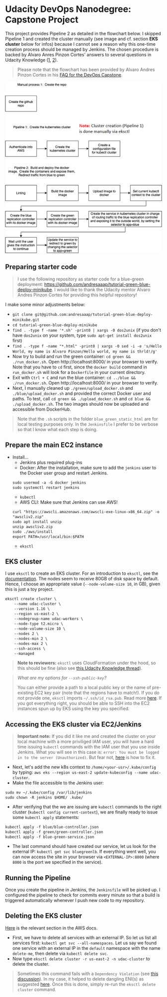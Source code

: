 # Udacity DevOps Nanodegree: Capstone Project

This project provides Pipeline 2 as detailed in the flowchart below. I skipped Pipeline 1 and created the cluster manually (see image and cf. section **EKS cluster** below for infos) because I cannot see a reason why this one-time creation process should be managed by Jenkins. The chosen procedure is backed by Alvaro Anres Pinzon Cortes' answers to several questions in Udacity Knowledge ([1](https://knowledge.udacity.com/questions/190852), [2](https://knowledge.udacity.com/questions/127383)).

> Please note that the flowchart has been provided by Alvaro Andres Pinzon Cortes in his [FAQ for the DevOps Capstone](https://medium.com/@andresaaap/capstone-cloud-devops-nanodegree-4493ab439d48).

![](./img/project_flowchart.png)

## Preparing starter code

> I use the following repository as starter code for a blue-green deployment: https://github.com/andresaaap/tutorial-green-blue-deploy-minikube. I would like to thank the Udacity mentor Alvaro Andres Pinzon Cortes for providing this helpful repository!

I make some minor adjustments below:

- `git clone git@github.com:andresaaap/tutorial-green-blue-deploy-minikube.git`
- `cd tutorial-green-blue-deploy-minikube`
- `find . -type f -name '*.sh' -print0 | xargs -0 dos2unix` (if you don't have `dos2unix` on your system, type `sudo apt-get install dos2unix` first)
- `find . -type f -name "*.html" -print0 | xargs -0 sed -i -e 's/Hello World, my name is Alvaro Pinzon/Hello world, my name is thrld!/g'`
- Now try to build and run the green container: `cd green && ./run_docker.sh`. Open http://localhost:8000/ in your browser to verify. Note that you have to `cd` first, since the `docker build` command in `run_docker.sh` will look for a `Dockerfile` in your current directory. 
- Exit with `Ctrl + C` and run the blue container: `cd ../blue && ./run_docker.sh`. Open http://localhost:8000/ in your browser to verify.
- Next, I manually cleaned up `./green/upload_docker.sh` and `./blue/upload_docker.sh` and provided the correct Docker user and paths. To test, call `cd green && ./upload_docker.sh` and `cd blue && ./upload_docker.sh`. The two images should now be uploaded and accessible from DockerHub.

> Note that the `.sh` scripts in the folder `blue_green_static_html` are for local testing purposes only. In the `Jenkinsfile` I prefer to be verbose so that I know what each step is doing.

## Prepare the main EC2 instance

- Install...
    - Jenkins plus required plug-ins
    - Docker: After the installation, make sure to add the `jenkins` user to the Docker user group and restart Jenkins.
    ```
    sudo usermod -a -G docker jenkins
    sudo systemctl restart jenkins
    ```
    - `kubectl`
    - AWS CLI: Make sure that Jenkins can use AWS!
    ```
    curl "https://awscli.amazonaws.com/awscli-exe-linux-x86_64.zip" -o "awscliv2.zip"
    sudo apt install unzip
    unzip awscliv2.zip
    sudo ./aws/install
    export PATH=/usr/local/bin:$PATH
    ```
    - `eksctl`

## EKS cluster

I use `eksctl` to create an EKS cluster. For an introduction to `eksctl`, see the [documentation](https://docs.aws.amazon.com/eks/latest/userguide/getting-started-eksctl.html). The nodes seem to receive 80GB of disk space by default. Hence, I choose an appropriate value (`--node-volume-size 10`, in GB), given this is just a toy project.

```
eksctl create cluster \
    --name udac-cluster \
    --version 1.16 \
    --region us-east-2 \
    --nodegroup-name udac-workers \
    --node-type t2.micro \
    --node-volume-size 10 \
    --nodes 2 \
    --nodes-min 2 \
    --nodes-max 2 \
    --ssh-access \
    --managed
```

> **Note to reviewers:** `eksctl` uses CloudFormation under the hood, so this should be fine (also see [this Udacity Knowledge thread](https://knowledge.udacity.com/questions/159823)).

> *What are my options for `--ssh-public-key`?*
>
>You can either provide a path to a local public key or the name of pre-existing EC2 key pair (note that the regions have to match!). If you do not provide one, `eksctl` imports `~/.ssh/id_rsa.pub`. Read more [here](https://eksctl.io/introduction/#ssh-access). If you got everything right, you should be able to SSH into the EC2 instances spun up by EKS using the key you specified.

## Accessing the EKS cluster via EC2/Jenkins

> **Important note:** If you did it like me and created the cluster on your local machine with a more priviliged IAM user, you will have a hard time issuing `kubectl` commands with the IAM user that you use inside Jenkins. What you will see in this case is:  `error: You must be logged in to the server (Unauthorized)`. But fear not, [here](https://aws.amazon.com/premiumsupport/knowledge-center/eks-api-server-unauthorized-error/) is how to fix it.

- Next, let's add the new k8s context to `/home/<your-usr>/.kube/config` by typing: `aws eks --region us-east-2 update-kubeconfig --name udac-cluster`.
- Make the file accessible to the Jenkins user:
```
sudo mv ~/.kube/config /var/lib/jenkins
sudo chown -R jenkins $HOME/ .kube/
```
- After verifying that the we are issuing are `kubectl` commands to the right cluster (`kubectl config current-context`), we are finally ready to issue some `kubectl apply` statements:
```
kubectl apply -f blue/blue-controller.json
kubectl apply -f green/green-controller.json
kubectl apply -f blue-green-service.json
```
- The last command should have created our service, let us look for the external IP: `kubectl get svc bluegreenlb`. If everything went well, you can now access the site in your browser via `<EXTERNAL-IP>:8000` (where `8000` is the port we specified in the service).

## Running the Pipeline

Once you create the pipeline in Jenkins, the `Jenkinsfile` will be picked up. I configured the pipeline to check for commits every minute so that a build is triggered automatically whenever I push new code to my repository.

## Deleting the EKS cluster

[Here](https://docs.aws.amazon.com/eks/latest/userguide/delete-cluster.html) is the relevant section in the AWS docs.

- First, we have to delete all services with an external IP. So let us list all services first: `kubectl get svc --all-namespaces`. Let us say we found one service with an external IP in the `default` namespace with the name `delete-me`, then delete via `kubectl delete svc`.
- Now type `eksctl delete cluster -r us-east-2 -n udac-cluster` to delete the cluster.

> Sometimes this command fails with a `Dependency Violation` (see [this discussion](https://github.com/weaveworks/eksctl/issues/1849)). In my case, it helped to delete dangling ENI(s) as suggested [here](https://github.com/weaveworks/eksctl/issues/1849#issuecomment-628879572). Once this is done, simply re-run the `eksctl delete cluster` command.

